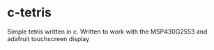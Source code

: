 # c-tetris

Simple tetris written in c.
Written to work with the MSP430G2553 and adafruit touchscreen display
